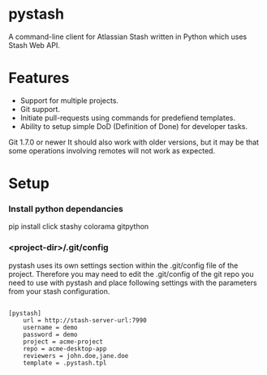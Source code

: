 # pystash
A command-line client for Atlassian Stash written in Python which uses Stash Web API.

# Features
* Support for multiple projects.
* Git support.
* Initiate pull-requests using commands for predefiend templates.
* Ability to setup simple DoD (Definition of Done) for developer tasks.

Git 1.7.0 or newer
It should also work with older versions, but it may be that some operations involving remotes will not work as expected.

# Setup
### Install python dependancies
pip install click stashy colorama gitpython

### \<project-dir\>/.git/config
pystash uses its own settings section within the .git/config file of the project. Therefore you may need to edit the 
.git/config of the git repo you need to use with pystash and place following settings with the parameters from your 
stash configuration.

<code>
[pystash]
    url = http://stash-server-url:7990
    username = demo
    password = demo
    project = acme-project
    repo = acme-desktop-app
    reviewers = john.doe,jane.doe
    template = .pystash.tpl
</code>
